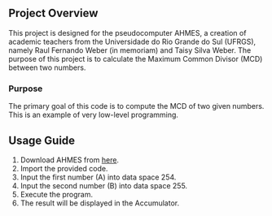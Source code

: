 ## Project Overview
This project is designed for the pseudocomputer AHMES, a creation of academic teachers from the Universidade do Rio Grande do Sul (UFRGS), namely Raul Fernando Weber (in memoriam) and Taisy Silva Weber. The purpose of this project is to calculate the Maximum Common Divisor (MCD) between two numbers.

### Purpose
The primary goal of this code is to compute the MCD of two given numbers. This is an example of very low-level programming.

## Usage Guide
1. Download AHMES from [here](https://www.inf.ufrgs.br/arq/wiki/doku.php?id=ahmes).
2. Import the provided code.
3. Input the first number (A) into data space 254.
4. Input the second number (B) into data space 255.
5. Execute the program.
6. The result will be displayed in the Accumulator.
